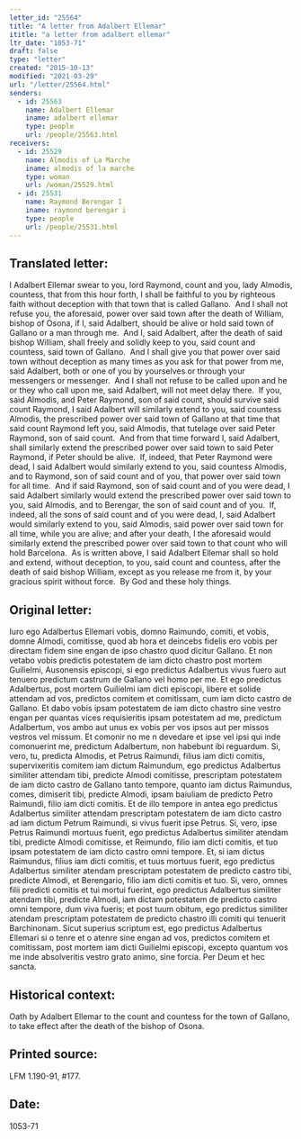 ```yaml
---
letter_id: "25564"
title: "A letter from Adalbert Ellemar"
ititle: "a letter from adalbert ellemar"
ltr_date: "1053-71"
draft: false
type: "letter"
created: "2015-10-13"
modified: "2021-03-29"
url: "/letter/25564.html"
senders:
  - id: 25563
    name: Adalbert Ellemar
    iname: adalbert ellemar
    type: people
    url: /people/25563.html
receivers:
  - id: 25529
    name: Almodis of La Marche
    iname: almodis of la marche
    type: woman
    url: /woman/25529.html
  - id: 25531
    name: Raymond Berengar I
    iname: raymond berengar i
    type: people
    url: /people/25531.html
---
```

<h2> Translated letter:</h2><p>I Adalbert Ellemar swear to you, lord Raymond, count and you, lady Almodis, countess, that from this hour forth, I shall be faithful to you by righteous faith without deception with that town that is called Gallano.&nbsp; And I shall not refuse you, the aforesaid, power over said town after the death of William, bishop of Osona, if I, said Adalbert, should be alive or hold said town of Gallano or a man through me.&nbsp; And I, said Adalbert, after the death of said bishop William, shall freely and solidly keep to you, said count and countess, said town of Gallano.&nbsp; And I shall give you that power over said town without deception as many times as you ask for that power from me, said Adalbert, both or one of you by yourselves or through your messengers or messenger.&nbsp; And I shall not refuse to be called upon and he or they who call upon me, said Adalbert, will not meet delay there.&nbsp; If you, said Almodis, and Peter Raymond, son of said count, should survive said count Raymond, I said Adalbert will similarly extend to you, said countess Almodis, the prescribed power over said town of Gallano at that time that said count Raymond left you, said Almodis, that tutelage over said Peter Raymond, son of said count.&nbsp; And from that time forward I, said Adalbert, shall similarly extend the prescribed power over said town to said Peter Raymond, if Peter should be alive.&nbsp; If, indeed, that Peter Raymond were dead, I said Adalbert would similarly extend to you, said countess Almodis, and to Raymond, son of said count and of you, that power over said town for all time.&nbsp; And if said Raymond, son of said count and of you were dead, I said Adalbert similarly would extend the prescribed power over said town to you, said Almodis, and to Berengar, the son of said count and of you.&nbsp; If, indeed, all the sons of said count and of you were dead, I, said Adalbert would similarly extend to you, said Almodis, said power over said town for all time, while you are alive; and after your death, I the aforesaid would similarly extend the prescribed power over said town to that count who will hold Barcelona.&nbsp; As is written above, I said Adalbert Ellemar shall so hold and extend, without deception, to you, said count and countess, after the death of said bishop William, except as you release me from it, by your gracious spirit without force.&nbsp; By God and these holy things.</p><h2 class="mt-4"> Original letter:</h2><p>Iuro ego Adalbertus Ellemari vobis, domno Raimundo, comiti, et vobis, domne Almodi, comitisse, quod ab hora et deincebs fidelis ero vobis per directam fidem sine engan de ipso chastro quod dicitur Gallano. Et non vetabo vobis predictis potestatem de iam dicto chastro post mortem Guilielmi, Ausonensis episcopi, si ego predictus Adalbertus vivus fuero aut tenuero predictum castrum de Gallano vel homo per me. Et ego predictus Adalbertus, post mortem Guilielmi iam dicti episcopi, libere et solide attendam ad vos, predictos comitem et comitissam, cum iam dicto castro de Gallano. Et dabo vobis ipsam potestatem de iam dicto chastro sine vestro engan per<i> </i>quantas vices requisieritis ipsam potesta­tem ad me, predictum Adalbertum, vos ambo aut unus ex vobis per vos ipsos aut per missos vestros vel missum. Et comonir no me n devedare et ipse vel ipsi qui inde comonuerint me, predictum Adalbertum, non habebunt ibi reguardum. Si, vero, tu, predicta Almodis, et Petrus Raimundi, filius iam dicti comitis, supervixeritis comitem iam dictum Raimundum, ego predictus Adalbertus similiter attendam tibi, predicte Almodi comitisse, prescriptam potestatem de iam dicto castro de Gal­lano tanto tempore, quanto iam dictus Raimundus, comes, dimiserit tibi, predicte Almodi, ipsam baiuliam de predicto Petro Raimundi, filio iam dicti comitis. Et de illo tempore in antea ego predictus Adalbertus similiter attendam prescriptam potestatem de iam dicto castro ad iam dictum Petrum Raimundi, si vivus fuerit ipse Petrus. Si, vero, ipse Petrus Raimundi mortuus fuerit, ego predictus Adalbertus similiter atendam tibi, predicte Almodi comitisse, et Reimundo, filio iam dicti comitis, et tuo ipsam potestatem de iam dicto castro omni tempore. Et, si iam dictus Raimundus, filius iam dicti comitis, et tuus mortuus fuerit, ego predictus Adalbertus similiter atendam prescriptam potestatem de predicto castro tibi, predicte Almodi, et Berengario, filio iam dicti co­mitis et tuo. Si, vero, omnes filii predicti comitis et tui mortui fuerint, ego predictus Adalbertus similiter atendam tibi, predicte Almodi, iam dictam potestatem de predicto castro omni tempore, dum viva fueris; et post tuum obitum, ego predictus similiter atendam prescriptam potes­tatem de predicto chastro illi comiti qui tenuerit Barchinonam. Sicut superius scriptum est, ego predictus Adalbertus Ellemari si o tenre et o atenre sine engan ad vos, predictos comitem et comitissam, post mortem iam dicti Guilielmi episcopi, excepto quantum vos me inde absolveritis vestro grato animo, sine forcia. Per Deum et hec sancta.</p><h2 class="mt-4"> Historical context:</h2><p>Oath by Adalbert Ellemar to the count and countess&nbsp;for the town of Gallano, to take effect after the death of the bishop of Osona.&nbsp;&nbsp;</p><h2 class="mt-4"> Printed source:</h2><p>LFM 1.190-91, #177.&nbsp;&nbsp;</p><h2 class="mt-4"> Date:</h2>1053-71